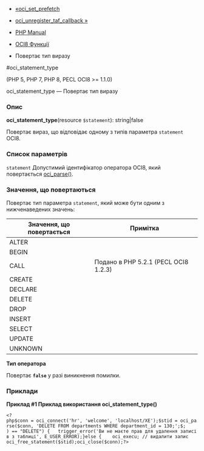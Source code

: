 - [«oci_set_prefetch](function.oci-set-prefetch.md)
- [oci_unregister_taf_callback »](function.oci-unregister-taf-callback.md)

- [PHP Manual](index.md)
- [OCI8 Функції](ref.oci8.md)
- Повертає тип виразу

#oci_statement_type

(PHP 5, PHP 7, PHP 8, PECL OCI8 \>= 1.1.0)

oci_statement_type — Повертає тип виразу

### Опис

**oci_statement_type**(resource `$statement`): string\|false

Повертає вираз, що відповідає одному з типів параметра
`statement` OCI8.

### Список параметрів

`statement`
Допустимий ідентифікатор оператора OCI8, який повертається
[oci_parse()](function.oci-parse.md).

### Значення, що повертаються

Повертає тип параметра `statement`, який може бути одним з
нижченаведених значень:

| Значення, що повертається | Примітка                             |
| ------------------------- | ------------------------------------ |
| ALTER                     |                                      |                                      
| BEGIN                     |                                      |
| CALL                      | Подано в PHP 5.2.1 (PECL OCI8 1.2.3) |
| CREATE                    |                                      |
| DECLARE                   |                                      |
| DELETE                    |                                      |
| DROP                      |                                      |
| INSERT                    |                                      |
| SELECT                    |                                      |
| UPDATE                    |                                      |
| UNKNOWN                   |                                      |

**Тип оператора**

Повертає **`false`** у разі виникнення помилки.

### Приклади

**Приклад #1 Приклад використання **oci_statement_type()****

` <?php$conn = oci_connect('hr', 'welcome', 'localhost/XE');$stid = oci_parse($conn, 'DELETE FROM departments WHERE department_id = 130;';$; ) == "DELETE") {   trigger_error('Ви не маєте прав для удалення записів з таблиці', E_USER_ERROR);}else {    oci_execu; // видалити запис oci_free_statement($stid);oci_close($conn);?> `

